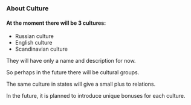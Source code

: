 ### About Culture

#### At the moment there will be 3 cultures:
- Russian culture
- English culture
- Scandinavian culture

They will have only a name and description for now.

So perhaps in the future there will be cultural groups.

The same culture in states will give a small plus to relations.

In the future, it is planned to introduce unique bonuses for each culture.